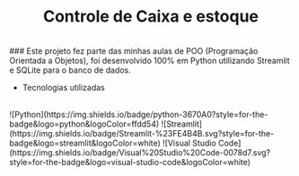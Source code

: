 <h1 align="center">Controle de Caixa e estoque</h1>
<br>
### Este projeto fez parte das minhas aulas de POO (Programação Orientada a Objetos), foi desenvolvido 100% em Python utilizando Streamlit e SQLite para o banco de dados.
<br>
<ul>
  <li>Tecnologias utilizadas</li>
  <br>
</ul>
![Python](https://img.shields.io/badge/python-3670A0?style=for-the-badge&logo=python&logoColor=ffdd54) ![Streamlit](https://img.shields.io/badge/Streamlit-%23FE4B4B.svg?style=for-the-badge&logo=streamlit&logoColor=white) ![Visual Studio Code](https://img.shields.io/badge/Visual%20Studio%20Code-0078d7.svg?style=for-the-badge&logo=visual-studio-code&logoColor=white)
